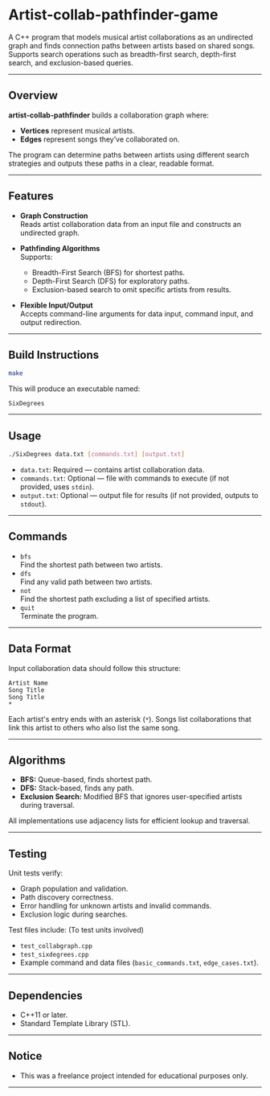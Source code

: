 # Artist-collab-pathfinder-game

A C++ program that models musical artist collaborations as an undirected graph and finds connection paths between artists based on shared songs. Supports search operations such as breadth-first search, depth-first search, and exclusion-based queries.

---

## Overview

**artist-collab-pathfinder** builds a collaboration graph where:
- **Vertices** represent musical artists.
- **Edges** represent songs they’ve collaborated on.

The program can determine paths between artists using different search strategies and outputs these paths in a clear, readable format.

---

## Features

- **Graph Construction**  
  Reads artist collaboration data from an input file and constructs an undirected graph.
  
- **Pathfinding Algorithms**  
  Supports:
  - Breadth-First Search (BFS) for shortest paths.
  - Depth-First Search (DFS) for exploratory paths.
  - Exclusion-based search to omit specific artists from results.

- **Flexible Input/Output**  
  Accepts command-line arguments for data input, command input, and output redirection.

---

## Build Instructions

```bash
make
```

This will produce an executable named:

```
SixDegrees
```

---

## Usage

```bash
./SixDegrees data.txt [commands.txt] [output.txt]
```

- `data.txt`: Required — contains artist collaboration data.
- `commands.txt`: Optional — file with commands to execute (if not provided, uses `stdin`).
- `output.txt`: Optional — output file for results (if not provided, outputs to `stdout`).

---

## Commands

- `bfs`  
  Find the shortest path between two artists.
- `dfs`  
  Find any valid path between two artists.
- `not`  
  Find the shortest path excluding a list of specified artists.
- `quit`  
  Terminate the program.

---

## Data Format

Input collaboration data should follow this structure:

```
Artist Name
Song Title
Song Title
*
```

Each artist's entry ends with an asterisk (`*`). Songs list collaborations that link this artist to others who also list the same song.

---

## Algorithms

- **BFS:** Queue-based, finds shortest path.
- **DFS:** Stack-based, finds any path.
- **Exclusion Search:** Modified BFS that ignores user-specified artists during traversal.

All implementations use adjacency lists for efficient lookup and traversal.

---

## Testing

Unit tests verify:
- Graph population and validation.
- Path discovery correctness.
- Error handling for unknown artists and invalid commands.
- Exclusion logic during searches.

Test files include: (To test units involved)
- `test_collabgraph.cpp`  
- `test_sixdegrees.cpp`  
- Example command and data files (`basic_commands.txt`, `edge_cases.txt`).

---

## Dependencies

- C++11 or later.
- Standard Template Library (STL).

---

## Notice

- This was a freelance project intended for educational purposes only.

---